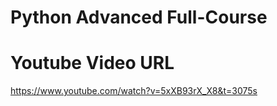 # Python Advanced Full-Course

# Youtube Video URL
https://www.youtube.com/watch?v=5xXB93rX_X8&t=3075s
